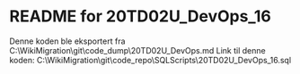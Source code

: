 # README for 20TD02U_DevOps_16
Denne koden ble eksportert fra C:\WikiMigration\git\code_dump\20TD02U_DevOps.md
Link til denne koden: C:\WikiMigration\git\code_repo\SQLScripts\20TD02U_DevOps_16.sql
